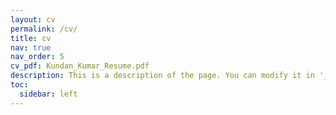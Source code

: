 ```yaml
---
layout: cv
permalink: /cv/
title: cv
nav: true
nav_order: 5
cv_pdf: Kundan_Kumar_Resume.pdf
description: This is a description of the page. You can modify it in '_pages/cv.md'. You can also change or remove the top pdf download button.
toc:
  sidebar: left
---
```


